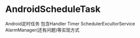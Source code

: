 # AndroidScheduleTask
Android定时任务 
包含Handler Timer SchedulerExcultorService AlarmManager(还有问题)等实现方式
